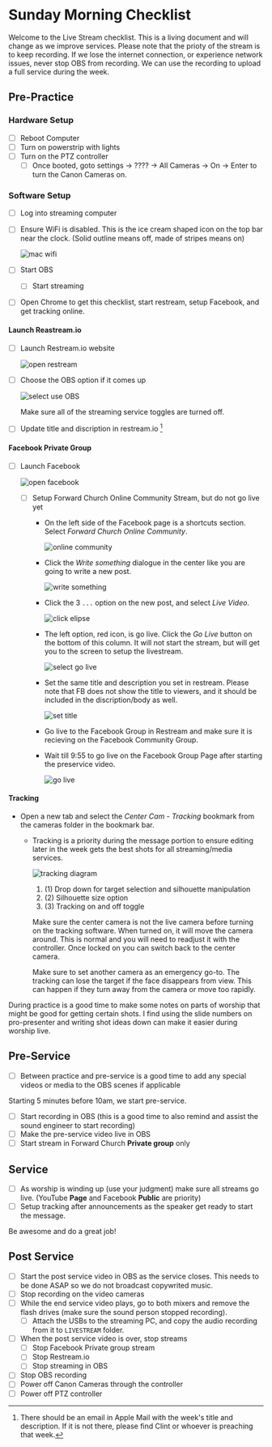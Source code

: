 # Sunday Morning Checklist

Welcome to the Live Stream checklist. This is a living document and will change
as we improve services. Please note that the prioty of the stream is to keep
recording.  If we lose the internet connection, or experience network issues,
never stop OBS from recording. We can use the recording to upload a full
service during the week.

## Pre-Practice

### Hardware Setup

- [ ] Reboot Computer
- [ ] Turn on powerstrip with lights
- [ ] Turn on the PTZ controller
  - [ ] Once booted, goto settings -> ???? -> All Cameras -> On -> Enter to
        turn the Canon Cameras on.

### Software Setup

- [ ] Log into streaming computer
- [ ] Ensure WiFi is disabled. This is the ice cream shaped icon on the top bar
  near the clock. (Solid outline means off, made of stripes means on)

    ![mac wifi](./images/mac-wifi.png)

- [ ] Start OBS
  - [ ] Start streaming
- [ ] Open Chrome to get this checklist, start restream, setup Facebook, and
      get tracking online.

#### Launch Reastream.io

- [ ] Launch Restream.io website

    ![open restream](./images/open-restream.png)

- [ ] Choose the OBS option if it comes up

    ![select use OBS](./images/restream-obs.png)

    Make sure all of the streaming service toggles are turned off.

- [ ] Update title and discription in restream.io [^1]

#### Facebook Private Group

- [ ] Launch Facebook

    ![open facebook](./images/open-facebook.png)

  - [ ] Setup Forward Church Online Community Stream, but do not go live yet
    - On the left side of the Facebook page is a shortcuts section. Select
      *Forward Church Online Community*.

        ![online community](./images/select-community.png)

    - Click the *Write something* dialogue in the center like you are going
      to write a new post.

        ![write something](./images/fb-write-something.png)

    - Click the 3 `...` option on the new post, and select *Live Video*.

        ![click elipse](./images/fb-click-elipse.png)

    - The left option, red icon, is go live. Click the *Go Live* button on
      the bottom of this column. It will not start the stream, but will get
      you to the screen to setup the livestream.

        ![select go live](./images/fb-go-live.png)

    - Set the same title and description you set in restream. Please note that
      FB does not show the title to viewers, and it should be included in the
      discription/body as well.

        ![set title](./images/fb-set-title.png)

    - Go live to the Facebook Group in Restream and make sure it is recieving
      on the Facebook Community Group.
    - Wait till 9:55 to go live on the Facebook Group Page after starting the
      preservice video.

        ![go live](./images/fb-go-live-2.png)

#### Tracking

- Open a new tab and select the *Center Cam - Tracking* bookmark from the
  cameras folder in the bookmark bar.
  - Tracking is a priority during the message portion to ensure editing later
    in the week gets the best shots for all streaming/media services.

      ![tracking diagram](./images/tracking-02.png)

      1. (1) Drop down for target selection and silhouette manipulation
      1. (2) Silhouette size option
      1. (3) Tracking on and off toggle

      Make sure the center camera is not the live camera before turning on
      the tracking software. When turned on, it will move the camera around.
      This is normal and you will need to readjust it with the controller.
      Once locked on you can switch back to the center camera.

      Make sure to set another camera as an emergency go-to. The tracking can
      lose the target if the face disappears from view. This can happen if
      they turn away from the camera or move too rapidly.

During practice is a good time to make some notes on parts of worship that
might be good for getting certain shots. I find using the slide numbers
on pro-presenter and writing shot ideas down can make it easier during worship
live.

[^1]: There should be an email in Apple Mail with the week's title and
    description. If it is not there, please find Clint or whoever is preaching
that week.

## Pre-Service

- [ ] Between practice and pre-service is a good time to add any special videos
  or media to the OBS scenes if applicable

Starting 5 minutes before 10am, we start pre-service.

- [ ] Start recording in OBS (this is a good time to also remind and assist the
  sound engineer to start recording)
- [ ] Make the pre-service video live in OBS
- [ ] Start stream in Forward Church **Private group** only

## Service

- [ ] As worship is winding up (use your judgment) make sure all streams go
      live. (YouTube **Page** and Facebook **Public** are priority)
- [ ] Setup tracking after announcements as the speaker get ready to start the
      message.

Be awesome and do a great job!

## Post Service

- [ ] Start the post service video in OBS as the service closes.  This needs to
  be done ASAP so we do not broadcast copywrited music.
- [ ] Stop recording on the video cameras
- [ ] While the end service video plays, go to both mixers and remove the flash
  drives (make sure the sound person stopped recording).
  - [ ] Attach the USBs to the streaming PC, and copy the audio recording from
    it to `LIVESTREAM` folder.
- [ ] When the post service video is over, stop streams
  - [ ] Stop Facebook Private group stream
  - [ ] Stop Restream.io
  - [ ] Stop streaming in OBS
- [ ] Stop OBS recording
- [ ] Power off Canon Cameras through the controller
- [ ] Power off PTZ controller
